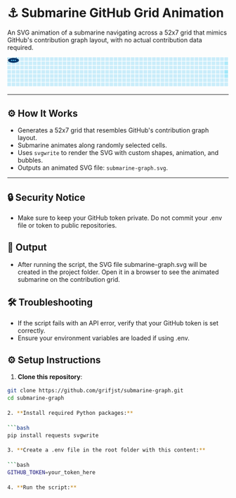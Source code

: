 # ⚓ Submarine GitHub Grid Animation

An SVG animation of a submarine navigating across a 52x7 grid that mimics GitHub's contribution graph layout, with no actual contribution data required.

<div align="center">
  <img src="https://raw.githubusercontent.com/grifjst/submarine-graph/output/submarine-graph.svg" alt="Submarine GitHub Grid Animation" />
</div>

---

## ⚙️ How It Works

- Generates a 52x7 grid that resembles GitHub's contribution graph layout.
- Submarine animates along randomly selected cells.
- Uses `svgwrite` to render the SVG with custom shapes, animation, and bubbles.
- Outputs an animated SVG file: `submarine-graph.svg`.

---

## 🔒 Security Notice
- Make sure to keep your GitHub token private. Do not commit your .env file or token to public repositories.

## 📂 Output
- After running the script, the SVG file submarine-graph.svg will be created in the project folder. Open it in a browser to see the animated submarine on the         contribution grid.

## 🛠️ Troubleshooting
- If the script fails with an API error, verify that your GitHub token is set correctly.
- Ensure your environment variables are loaded if using .env.

## ⚙ Setup Instructions

1. **Clone this repository**:

```bash
git clone https://github.com/grifjst/submarine-graph.git
cd submarine-graph

2. **Install required Python packages:**

```bash
pip install requests svgwrite

3. **Create a .env file in the root folder with this content:**

```bash
GITHUB_TOKEN=your_token_here

4. **Run the script:**








